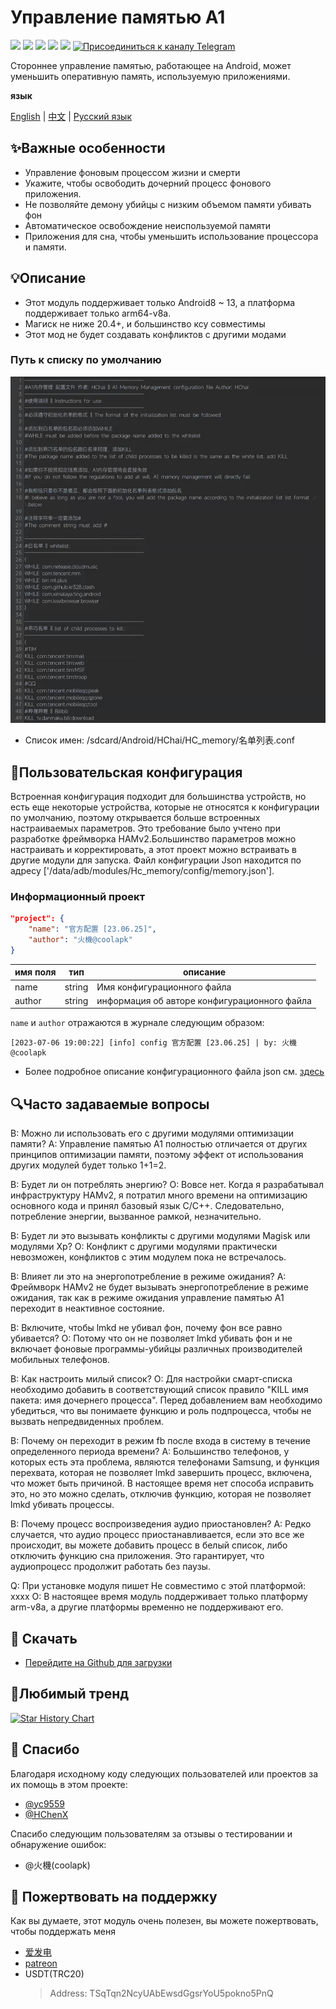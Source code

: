 # Управление памятью A1

[![](https://img.shields.io/badge/-C-black?logo=c&style=flat-square&logoColor=ffffff)](http://cppmicroservices.org/)
[![](https://img.shields.io/badge/-C++-808080?logo=c%2B%2B&style=flat-square&logoColor=ffffff)](http://cppmicroservices.org/)
[![](https://img.shields.io/badge/-Bash-ae9a5a?style=flat-square&logo=shell&logoColor=ffffff)](https://www.python.org/)
![](https://img.shields.io/badge/Android%208~13-Support-зеленый)
![](https://img.shields.io/badge/arm64--v8a-Support-green)
[![Присоединиться к каналу Telegram](https://img.shields.io/badge/Join%20group-Telegram-brightgreen.svg)](https://t.me/HCha1234)

Стороннее управление памятью, работающее на Android, может уменьшить оперативную память, используемую приложениями.

**язык**

[English](README.md) | [中文](README-zh.md) | [Русский язык](README-ru.md)

## ✨Важные особенности
- Управление фоновым процессом жизни и смерти
- Укажите, чтобы освободить дочерний процесс фонового приложения.
- Не позволяйте демону убийцы с низким объемом памяти убивать фон
- Автоматическое освобождение неиспользуемой памяти
- Приложения для сна, чтобы уменьшить использование процессора и памяти.

## 💡Описание
- Этот модуль поддерживает только Android8 ~ 13, а платформа поддерживает только arm64-v8a.
- Магиск не ниже 20.4+, и большинство ксу совместимы
- Этот мод не будет создавать конфликтов с другими модами

### Путь к списку по умолчанию
![列表图片](image/list.jpg)
- Список имен: /sdcard/Android/HChai/HC_memory/名单列表.conf

## 📝Пользовательская конфигурация
Встроенная конфигурация подходит для большинства устройств, но есть еще некоторые устройства, которые не относятся к конфигурации по умолчанию, поэтому открывается больше встроенных настраиваемых параметров. Это требование было учтено при разработке фреймворка HAMv2.Большинство параметров можно настраивать и корректировать, а этот проект можно встраивать в другие модули для запуска. Файл конфигурации Json находится по адресу ['/data/adb/modules/Hc_memory/config/memory.json'].

### Информационный проект
```json
"project": {
    "name": "官方配置 [23.06.25]",
    "author": "火機@coolapk"
}
```

|имя поля |тип |описание |
| ------ | ------ | ------------------ |
|name |string |Имя конфигурационного файла |
|author |string |информация об авторе конфигурационного файла |

`name` и `author` отражаются в журнале следующим образом:
```
[2023-07-06 19:00:22] [info] config 官方配置 [23.06.25] | by: 火機@coolapk
```

- Более подробное описание конфигурационного файла json см. [здесь](config/JSON-CONFIG-ru.md)

## 🔍Часто задаваемые вопросы

В: Можно ли использовать его с другими модулями оптимизации памяти?
A: Управление памятью A1 полностью отличается от других принципов оптимизации памяти, поэтому эффект от использования других модулей будет только 1+1=2.

В: Будет ли он потреблять энергию?
О: Вовсе нет. Когда я разрабатывал инфраструктуру HAMv2, я потратил много времени на оптимизацию основного кода и принял базовый язык C/C++. Следовательно, потребление энергии, вызванное рамкой, незначительно.

В: Будет ли это вызывать конфликты с другими модулями Magisk или модулями Xp?
О: Конфликт с другими модулями практически невозможен, конфликтов с этим модулем пока не встречалось.

В: Влияет ли это на энергопотребление в режиме ожидания?
A: Фреймворк HAMv2 не будет вызывать энергопотребление в режиме ожидания, так как в режиме ожидания управление памятью A1 переходит в неактивное состояние.

В: Включите, чтобы lmkd не убивал фон, почему фон все равно убивается?
О: Потому что он не позволяет lmkd убивать фон и не включает фоновые программы-убийцы различных производителей мобильных телефонов.

В: Как настроить милый список?
О: Для настройки смарт-списка необходимо добавить в соответствующий список правило "KILL имя пакета: имя дочернего процесса". Перед добавлением вам необходимо убедиться, что вы понимаете функцию и роль подпроцесса, чтобы не вызвать непредвиденных проблем.

В: Почему он переходит в режим fb после входа в систему в течение определенного периода времени?
A: Большинство телефонов, у которых есть эта проблема, являются телефонами Samsung, и функция перехвата, которая не позволяет lmkd завершить процесс, включена, что может быть причиной. В настоящее время нет способа исправить это, но это можно сделать, отключив функцию, которая не позволяет lmkd убивать процессы.

В: Почему процесс воспроизведения аудио приостановлен?
A: Редко случается, что аудио процесс приостанавливается, если это все же происходит, вы можете добавить процесс в белый список, либо отключить функцию сна приложения. Это гарантирует, что аудиопроцесс продолжит работать без паузы.

Q: При установке модуля пишет Не совместимо с этой платформой: xxxx
О: В настоящее время модуль поддерживает только платформу arm-v8a, а другие платформы временно не поддерживают его.

## 🚀 Скачать
- [Перейдите на Github для загрузки](https://github.com/OneB1ank/A1Memory/releases)

## 🌟Любимый тренд

<a href="https://star-history.com/#OneB1ank/A1Memory&Timeline">
  <picture>
    <source media="(prefers-color-scheme: dark)" srcset="https://api.star-history.com/svg?repos=OneB1ank/A1Memory&type=Timeline&theme=dark" />
    <source media="(prefers-color-scheme: light)" srcset="https://api.star-history.com/svg?repos=OneB1ank/A1Memory&type=Timeline" />
    <img alt="Star History Chart" src="https://api.star-history.com/svg?repos=OneB1ank/A1Memory&type=Timeline" />
  </picture>
</a>

## 🙏 Спасибо

Благодаря исходному коду следующих пользователей или проектов за их помощь в этом проекте:
- [@yc9559](https://github.com/yc9559)
- [@HChenX](https://github.com/HChenX)

Спасибо следующим пользователям за отзывы о тестировании и обнаружение ошибок:
- @火機(coolapk)

## 🎉 Пожертвовать на поддержку
Как вы думаете, этот модуль очень полезен, вы можете пожертвовать, чтобы поддержать меня
- [爱发电](https://afdian.net/a/HCha1)
- [patreon](https://patreon.com/A1memory)
- USDT(TRC20)
  > Address: TSqTqn2NcyUAbEwsdGgsrYoU5pokno5PnQ
